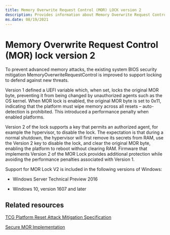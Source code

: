 ```yaml
---
title: Memory Overwrite Request Control (MOR) LOCK version 2
description: Provides information about Memory Overwrite Request Control (MOR) LOCK version 2.
ms.date: 08/19/2021
---
```


# Memory Overwrite Request Control (MOR) lock version 2

To prevent advanced memory attacks, the existing system BIOS security mitigation MemoryOverwriteRequestControl is improved to support locking to defend against new threats.

Version 1 defined a UEFI variable which, when set, locks the original MOR byte, preventing it from being changed by unauthorized agents such as the OS kernel. When MOR lock is enabled, the original MOR byte is set to 0x11, indicating that the platform must wipe memory across all resets – auto-detection is prohibited. This introduced a performance penalty when enabled platforms.

Version 2 of the lock supports a key that permits an authorized agent, for example the hypervisor, to disable the lock. The expectation is that during a normal shutdown, the hypervisor will first remove its secrets from RAM, use the Version 2 key to disable the lock, and clear the original MOR byte, enabling the platform to reboot without clearing RAM. Firmware that implements Version 2 of the MOR Lock provides additional protection while avoiding the performance penalties associated with Version 1.

Support for MOR Lock V2 is included in the following versions of Windows:

- Windows Server Technical Preview 2016

- Windows 10, version 1607 and later

## Related resources

[TCG Platform Reset Attack Mitigation Specification](https://www.trustedcomputinggroup.org/wp-content/uploads/Platform-Reset-Attack-Mitigation-Specification.pdf)

[Secure MOR Implementation](./device-guard-requirements.md)
